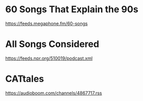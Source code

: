 # 60 Songs That Explain the 90s
https://feeds.megaphone.fm/60-songs
# All Songs Considered
https://feeds.npr.org/510019/podcast.xml
# CATtales
https://audioboom.com/channels/4867717.rss
